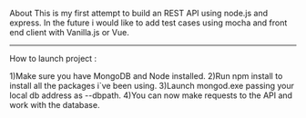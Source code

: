 About
This is my first attempt to build an REST API using node.js and express.
In the future i would like to add test cases using mocha and front end client  with Vanilla.js or Vue.



-----------------------------------------------------------------------
How to launch project : 

1)Make sure you have MongoDB and Node installed.
2)Run npm install to install all the packages i`ve been using.
3)Launch mongod.exe passing your local db address as --dbpath.
4)You can now make requests to the API and work with the database.